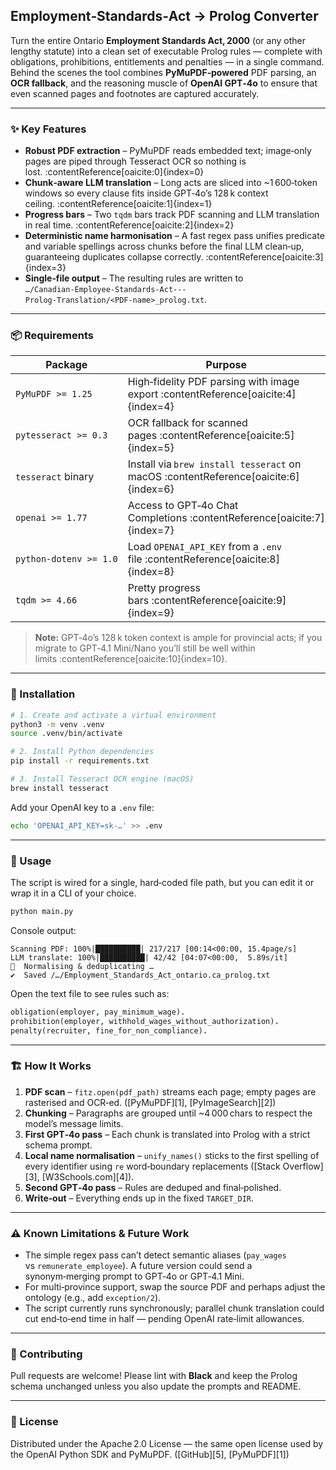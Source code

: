 
## Employment‑Standards‑Act → Prolog Converter

Turn the entire Ontario **Employment Standards Act, 2000** (or any other lengthy statute) into a clean set of executable Prolog rules — complete with obligations, prohibitions, entitlements and penalties — in a single command.  
Behind the scenes the tool combines **PyMuPDF‑powered** PDF parsing, an **OCR fallback**, and the reasoning muscle of **OpenAI GPT‑4o** to ensure that even scanned pages and footnotes are captured accurately.

---

### ✨  Key Features
* **Robust PDF extraction** – PyMuPDF reads embedded text; image‑only pages are piped through Tesseract OCR so nothing is lost. :contentReference[oaicite:0]{index=0}  
* **Chunk‑aware LLM translation** – Long acts are sliced into ~1 600‑token windows so every clause fits inside GPT‑4o’s 128 k context ceiling. :contentReference[oaicite:1]{index=1}  
* **Progress bars** – Two `tqdm` bars track PDF scanning and LLM translation in real time. :contentReference[oaicite:2]{index=2}  
* **Deterministic name harmonisation** – A fast regex pass unifies predicate and variable spellings across chunks before the final LLM clean‑up, guaranteeing duplicates collapse correctly. :contentReference[oaicite:3]{index=3}  
* **Single‑file output** – The resulting rules are written to  
  `…/Canadian‑Employee‑Standards‑Act---Prolog‑Translation/<PDF‑name>_prolog.txt`.

---

### 📦  Requirements

| Package | Purpose |
|---------|---------|
| `PyMuPDF >= 1.25` | High‑fidelity PDF parsing with image export :contentReference[oaicite:4]{index=4} |
| `pytesseract >= 0.3` | OCR fallback for scanned pages :contentReference[oaicite:5]{index=5} |
| `tesseract` binary | Install via `brew install tesseract` on macOS :contentReference[oaicite:6]{index=6} |
| `openai >= 1.77` | Access to GPT‑4o Chat Completions :contentReference[oaicite:7]{index=7} |
| `python‑dotenv >= 1.0` | Load `OPENAI_API_KEY` from a `.env` file :contentReference[oaicite:8]{index=8} |
| `tqdm >= 4.66` | Pretty progress bars :contentReference[oaicite:9]{index=9} |

> **Note:** GPT‑4o’s 128 k token context is ample for provincial acts; if you migrate to GPT‑4.1 Mini/Nano you’ll still be well within limits :contentReference[oaicite:10]{index=10}.

---

### 🔧  Installation

```bash
# 1. Create and activate a virtual environment
python3 -m venv .venv
source .venv/bin/activate

# 2. Install Python dependencies
pip install -r requirements.txt

# 3. Install Tesseract OCR engine (macOS)
brew install tesseract
````

Add your OpenAI key to a `.env` file:

```bash
echo 'OPENAI_API_KEY=sk-…' >> .env
```

---

### 🚀  Usage

The script is wired for a single, hard‑coded file path, but you can edit it or wrap it in a CLI of your choice.

```bash
python main.py
```

Console output:

```
Scanning PDF: 100%|██████████| 217/217 [00:14<00:00, 15.4page/s]
LLM translate: 100%|██████████| 42/42 [04:07<00:00,  5.89s/it]
🧹  Normalising & deduplicating …
✔  Saved /…/Employment_Standards_Act_ontario.ca_prolog.txt
```

Open the text file to see rules such as:

```prolog
obligation(employer, pay_minimum_wage).
prohibition(employer, withhold_wages_without_authorization).
penalty(recruiter, fine_for_non_compliance).
```

---

### 🏗️  How It Works

1. **PDF scan** – `fitz.open(pdf_path)` streams each page; empty pages are rasterised and OCR‑ed. ([PyMuPDF][1], [PyImageSearch][2])
2. **Chunking** – Paragraphs are grouped until \~4 000 chars to respect the model’s message limits.
3. **First GPT‑4o pass** – Each chunk is translated into Prolog with a strict schema prompt.
4. **Local name normalisation** – `unify_names()` sticks to the first spelling of every identifier using `re` word‑boundary replacements ([Stack Overflow][3], [W3Schools.com][4]).
5. **Second GPT‑4o pass** – Rules are deduped and final‑polished.
6. **Write‑out** – Everything ends up in the fixed `TARGET_DIR`.

---

### ⚠️  Known Limitations & Future Work

* The simple regex pass can’t detect semantic aliases (`pay_wages` vs `remunerate_employee`). A future version could send a synonym‑merging prompt to GPT‑4o or GPT‑4.1 Mini.
* For multi‑province support, swap the source PDF and perhaps adjust the ontology (e.g., add `exception/2`).
* The script currently runs synchronously; parallel chunk translation could cut end‑to‑end time in half — pending OpenAI rate‑limit allowances.

---

### 🤝  Contributing

Pull requests are welcome!  Please lint with **Black** and keep the Prolog schema unchanged unless you also update the prompts and README.

---

### 📜  License

Distributed under the Apache 2.0 License — the same open license used by the OpenAI Python SDK and PyMuPDF. ([GitHub][5], [PyMuPDF][1])

```
